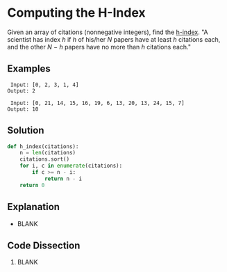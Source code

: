 # Computing the H-Index
Given an array of citations (nonnegative integers), find the [h-index](https://en.wikipedia.org/wiki/H-index). "A scientist has index _h_ if _h_ of his/her _N_ papers have at least _h_ citations each, and the other _N_ − _h_ papers have no more than _h_ citations each."

## Examples
```
 Input: [0, 2, 3, 1, 4]
Output: 2

 Input: [0, 21, 14, 15, 16, 19, 6, 13, 20, 13, 24, 15, 7]
Output: 10
```

## Solution
```python
def h_index(citations):
    n = len(citations)
    citations.sort()
    for i, c in enumerate(citations):
        if c >= n - i:
            return n - i
    return 0
```

## Explanation
* BLANK

## Code Dissection
1. BLANK